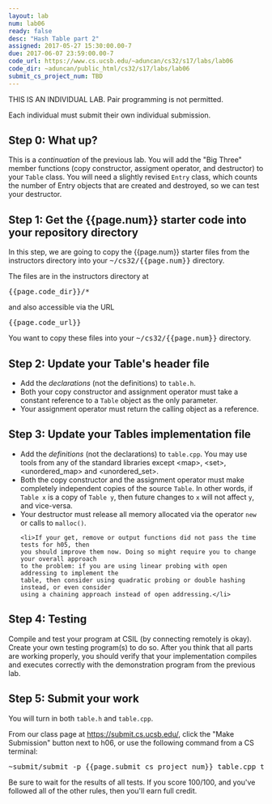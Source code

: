 ```yaml
---
layout: lab
num: lab06
ready: false
desc: "Hash Table part 2"
assigned: 2017-05-27 15:30:00.00-7
due: 2017-06-07 23:59:00.00-7
code_url: https://www.cs.ucsb.edu/~aduncan/cs32/s17/labs/lab06
code_dir: ~aduncan/public_html/cs32/s17/labs/lab06
submit_cs_project_num: TBD
---
```


<div style='display:none'>
https://ucsb-cs32-s17.github.io/lab/lab06/
</div>
THIS IS AN INDIVIDUAL LAB. Pair programming is not permitted.

Each individual must submit their own individual submission.

## Step 0: What up?

This is a <em>continuation</em> of the previous lab. You will add the "Big Three" member functions (copy constructor, assigment operator, and destructor) to your <code>Table</code> class. You will need a slightly revised <code>Entry</code> class, which counts the number of Entry objects that are created and destroyed, so we can test your destructor.

## Step 1: Get the {{page.num}} starter code into your repository directory 

In this step, we are going to copy the {{page.num}} starter files from the instructors directory into your <tt>~/cs32/{{page.num}}</tt> directory.

The files are in the instructors directory at 

<tt>{{page.code_dir}}/*</tt> 

and also accessible via the URL

<tt>{{page.code_url}}</tt> 

You want to copy these files into your <tt>~/cs32/{{page.num}}</tt> directory.

## Step 2: Update your Table's header file

<ul>
<li>Add the <em>declarations</em> (not the definitions) to <code>table.h</code>.</li>

<li>Both your copy constructor and 
  assignment  operator must take a constant reference to a <code>Table</code> object as the only parameter.</li>
  
  <li>Your assignment operator must return the calling object as a reference.</li>
</ul>

## Step 3: Update your Tables implementation file

<ul>

  <li>Add the <em>definitions</em> (not the declarations) to  <code>table.cpp</code>. You may use
  tools from any of the standard libraries except &lt;map&gt;, &lt;set&gt;, &lt;unordered_map&gt;
  and &lt;unordered_set&gt;.</li>
    
   <li>Both the copy constructor and the assignment operator must make completely
   independent copies of the source <code>Table</code>. In other words, if <code>Table x</code> is 
   a copy of <code>Table y</code>,
   then future changes to <code>x</code> will not affect <code>y</code>, and vice-versa.</li>
    
   <li>Your destructor must release all memory allocated via the operator <code>new</code> or calls 
  to <code>malloc()</code>.</li>

    <li>If your get, remove or output functions did not pass the time tests for h05, then
    you should improve them now. Doing so might require you to change your overall approach
    to the problem: if you are using linear probing with open addressing to implement the
    table, then consider using quadratic probing or double hashing instead, or even consider
    using a chaining approach instead of open addressing.</li>
 </ul>

## Step 4: Testing

  Compile and test your program at CSIL (by connecting remotely is okay).
  Create your own testing program(s) to do so. After you think that all parts are working properly,
  you should verify that your implementation compiles and executes correctly with the
  demonstration program from the previous lab.
  
  
## Step 5: Submit your work

   You will turn in both <code>table.h</code> and <code>table.cpp</code>.

From our class page at <a href="https://submit.cs.ucsb.edu/">https://submit.cs.ucsb.edu/</a>,
click the "Make Submission" button next to h06, or use the following command from a CS terminal:
  <pre>~submit/submit -p {{page.submit_cs_project_num}} table.cpp table.h</pre>
  
Be sure to wait for the results of all tests. If you score 100/100, and you've
followed all of the other rules, then you'll earn full credit.
 
